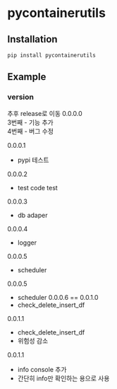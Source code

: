 # pycontainerutils
## Installation
`pip install pycontainerutils`

## Example

### version 
추후 release로 이동 
0.0.0.0  
3번째 - 기능 추가  
4번째 - 버그 수정  

0.0.0.1  
- pypi 테스트

0.0.0.2  
- test code test

0.0.0.3  
- db adaper  

0.0.0.4  
- logger  

0.0.0.5  
- scheduler  

0.0.0.5  
- scheduler
0.0.0.6  == 0.0.1.0
- check_delete_insert_df

0.0.1.1
- check_delete_insert_df
- 위험성 감소
 
0.0.1.1
- info console 추가
- 간단히 info만 확인하는 용으로 사용